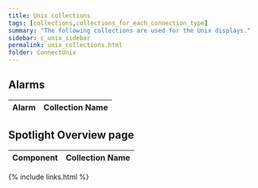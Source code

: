 ```yaml
---
title: Unix collections
tags: [collections,collections_for_each_connection_type]
summary: "The following collections are used for the Unix displays."
sidebar: c_unix_sidebar
permalink: unix_collections.html
folder: ConnectUnix
---
```



## Alarms

Alarm     | Collection Name
----------|----------------


## Spotlight Overview page

Component | Collection Name
----------|----------------


{% include links.html %}
